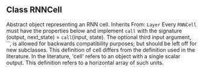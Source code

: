 ## Class RNNCell
Abstract object representing an RNN cell.
Inherits From: `Layer`
Every `RNNCell` must have the properties below and implement `call` with the signature (output, next_state) = `call`(input, state). The optional third input argument, ``, is allowed for backwards compatibility purposes; but should be left off for new subclasses.
This definition of cell differs from the definition used in the literature. In the literature, 'cell' refers to an object with a single scalar output. This definition refers to a horizontal array of such units.
